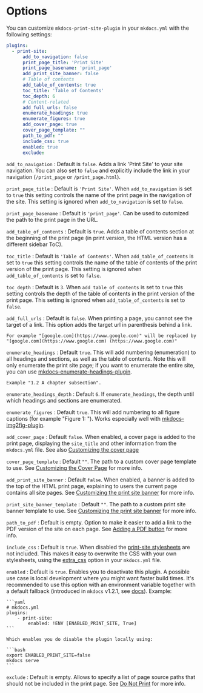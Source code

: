 # Options

You can customize `mkdocs-print-site-plugin` in your `mkdocs.yml` with the following settings:

```yaml
plugins:
  - print-site:
      add_to_navigation: false
      print_page_title: 'Print Site'
      print_page_basename: 'print_page'
      add_print_site_banner: false
      # Table of contents
      add_table_of_contents: true
      toc_title: 'Table of Contents'
      toc_depth: 6
      # Content-related
      add_full_urls: false
      enumerate_headings: true
      enumerate_figures: true
      add_cover_page: true
      cover_page_template: ""
      path_to_pdf: ""
      include_css: true
      enabled: true
      exclude:
```

`add_to_navigation`
:   Default is `false`. Adds a link 'Print Site' to your site navigation. You can also set to `false` and explicitly include the link in your navigation (`/print_page` or `/print_page.html`).

`print_page_title`
:   Default is `'Print Site'`. When `add_to_navigation` is set to `true` this setting controls the name of the print page in the navigation of the site. This setting is ignored when `add_to_navigation` is set to `false`.

`print_page_basename`
:   Default is `'print_page'`. Can be used to cutomized the path to the print page in the URL.

`add_table_of_contents`
:   Default is `true`. Adds a table of contents section at the beginning of the print page (in print version, the HTML version has a different sidebar ToC).

`toc_title`
:   Default is `'Table of Contents'`. When `add_table_of_contents` is set to `true` this setting controls the name of the table of contents of the print version of the print page. This setting is ignored when `add_table_of_contents` is set to `false`.

`toc_depth`
:   Default is `3`. When `add_table_of_contents` is set to `true` this setting controls the depth of the table of contents in the print version of the print page. This setting is ignored when `add_table_of_contents` is set to `false`.

`add_full_urls`
:   Default is `false`. When printing a page, you cannot see the target of a link. This option adds the target url in parenthesis behind a link.

    For example "[google.com](https://www.google.com)" will be replaced by "[google.com](https://www.google.com) (https://www.google.com)"

`enumerate_headings`
:   Default `true`. This will add numbering (enumeration) to all headings and sections, as well as the table of contents. Note this will only enumerate the print site page; if you want to enumerate the entire site, you can use [mkdocs-enumerate-headings-plugin](https://github.com/timvink/mkdocs-enumerate-headings-plugin).

    Example "1.2 A chapter subsection".

`enumerate_headings_depth`
:   Default `6`. If `enumerate_headings`, the depth until which headings and sections are enumerated.

`enumerate_figures`
:   Default `true`. This will add numbering to all figure captions (for example "Figure 1: <caption>"). Works especially well with [mkdocs-img2fig-plugin](https://github.com/stuebersystems/mkdocs-img2fig-plugin).

`add_cover_page`
:   Default `false`. When enabled, a cover page is added to the print page, displaying the `site_title` and other information from the `mkdocs.yml` file. See also [Customizing the cover page](how-to/cover_page.md)

`cover_page_template`
:   Default `""`. The path to a custom cover page template to use. See [Customizing the Cover Page](how-to/cover_page.md) for more info.

`add_print_site_banner`
:   Default `false`. When enabled, a banner is added to the top of the HTML print page, explaining to users the current page contains all site pages. See [Customizing the print site banner](how-to/banner.md) for more info.

`print_site_banner_template`
:   Default `""`. The path to a custom print site banner template to use. See [Customizing the print site banner](how-to/banner.md) for more info.

`path_to_pdf`
: Default is empty. Option to make it easier to add a link to the PDF version of the site on each page. See [Adding a PDF button](how-to/pdf_button.md) for more info.

`include_css`
: Default is `true`. When disabled the [print-site stylesheets](https://github.com/timvink/mkdocs-print-site-plugin/tree/master/mkdocs_print_site_plugin/css) are not included. This makes it easy to overwrite the CSS with your own stylesheets, using the [extra_css](https://www.mkdocs.org/user-guide/configuration/#extra_css) option in your `mkdocs.yml` file.

`enabled`
: Default is `true`. Enables you to deactivate this plugin. A possible use case is local development where you might want faster build times. It's recommended to use this option with an environment variable together with a default fallback (introduced in `mkdocs` v1.2.1, see [docs](https://www.mkdocs.org/user-guide/configuration/#environment-variables)). Example:

    ```yaml
    # mkdocs.yml
    plugins:
        - print-site:
            enabled: !ENV [ENABLED_PRINT_SITE, True]
    ```

    Which enables you do disable the plugin locally using:

    ```bash
    export ENABLED_PRINT_SITE=false
    mkdocs serve
    ```

`exclude`
: Default is empty. Allows to specify a list of page source paths that should not be included in the print page. See [Do Not Print](how-to/do_not_print.md#ignoring-an-entire-page) for more info.